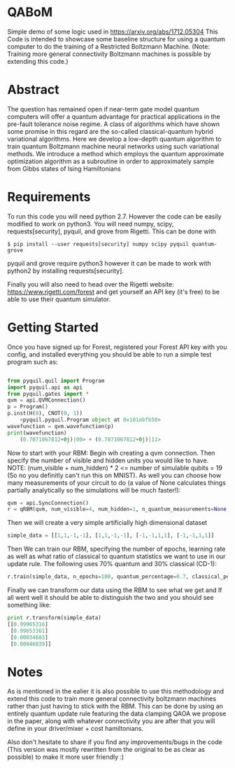 # QABoM
Simple demo of some logic used in https://arxiv.org/abs/1712.05304 This Code is intended to showcase some baseline structure for using a quantum computer to do the training of a Restricted Boltzmann Machine. (Note: Training more general connectivity Boltzmann machines is possible by extending this code.)

# Abstract
The question has remained open if near-term gate model quantum computers will offer a quantum
advantage for practical applications in the pre-fault tolerance noise regime. A class of algorithms
which have shown some promise in this regard are the so-called classical-quantum hybrid variational
algorithms. Here we develop a low-depth quantum algorithm to train quantum Boltzmann
machine neural networks using such variational methods. We introduce a method which employs
the quantum approximate optimization algorithm as a subroutine in order to approximately sample
from Gibbs states of Ising Hamiltonians

# Requirements
To run this code you will need python 2.7. However the code can be easily modified to work on python3. You will need numpy, scipy, requests[security], pyquil, and grove from Rigetti. This can be done with

  ```$ pip install --user requests[security] numpy scipy pyquil quantum-grove```
  
pyquil and grove require python3 however it can be made to work with python2 by installing requests[security].

Finally you will also need to head over the Rigetti website: https://www.rigetti.com/forest and get yourself an API key (it's free) to be able to use their quantum simulator.

# Getting Started

Once you have signed up for Forest, registered your Forest API key with you config, and installed everything you should be able to run a simple test program such as:

```python

from pyquil.quil import Program
import pyquil.api as api
from pyquil.gates import *
qvm = api.QVMConnection()
p = Program()
p.inst(H(0), CNOT(0, 1))
    <pyquil.pyquil.Program object at 0x101ebfb50>
wavefunction = qvm.wavefunction(p)
print(wavefunction)
    (0.7071067812+0j)|00> + (0.7071067812+0j)|11>
 ```
 
 Now to start with your RBM:
 Begin wih creating a qvm connection.
 Then specify the number of visible and hidden units you would like to have. NOTE: (num_visible + num_hidden) * 2 <= number of simulable qubits = 19 (So no you definitly can't run this on MNIST). As well you can choose how many measurements of your circuit to do (a value of None calculates things partially analytically so the simulations will be much faster!):
 
 ```python
qvm = api.SyncConnection()
r = qRBM(qvm, num_visible=4, num_hidden=1, n_quantum_measurements=None, verbose=True)
```

Then we will create a very simple artificially high dimensional dataset

```python
simple_data = [[1,1,-1,-1], [1,1,-1,-1], [-1,-1,1,1], [-1,-1,1,1]]
```

Then We can train our RBM, specifying the number of epochs, learning rate as well as what ratio of classical to quantum statistics we want to use in our update rule. The following uses 70% quantum and 30% classical (CD-1):
```python
r.train(simple_data, n_epochs=100, quantum_percentage=0.7, classical_percentage=0.3)
```
Finally we can transform our data using the RBM to see what we get and If all went well it should be able to distinguish the two and you should see something like:

```python
print r.transform(simple_data)
[[0.99965316]
 [0.99653161]
 [0.00034683]
 [0.00046839]]

```
# Notes
As is mentioned in the ealier it is also possible to use this methodology and extend this code to train more general connectivity boltzmann machines rather than just having to stick with the RBM. This can be done by using an entirely quantum update rule featuring the data clamping QAOA we propose in the paper, along with whatever connectivity you are after that you will define in your driver/mixer + cost hamiltonians.

Also don't hesitate to share if you find any improvements/bugs in the code (This version was mostly rewritten from the original to be as clear as possible) to make it more user friendly :)
